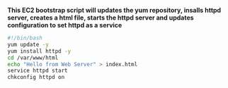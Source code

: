 **This EC2 bootstrap script will updates the yum repository, insalls httpd server, creates a html file, starts the httpd server and updates configuration to set httpd as a service**

````bash
#!/bin/bash
yum update -y
yum install httpd -y
cd /var/www/html
echo "Hello from Web Server" > index.html
service httpd start
chkconfig httpd on
````

